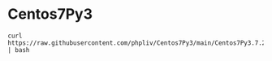 # Centos7Py3
    curl https://raw.githubusercontent.com/phpliv/Centos7Py3/main/Centos7Py3.7.2.sh | bash
